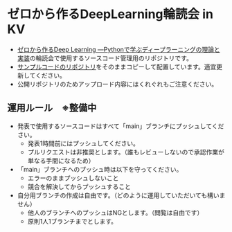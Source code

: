 # ゼロから作るDeepLearning輪読会 in KV

* [ゼロから作るDeep Learning ―Pythonで学ぶディープラーニングの理論と実装](https://www.amazon.co.jp/dp/4873117585)の輪読会で使用するソースコード管理用のリポジトリです。
* [サンプルコードのリポジトリ](https://github.com/oreilly-japan/deep-learning-from-scratch)をそのままコピーして配置しています。適宜更新してください。
* 公開リポジトリのためアップロード内容にはくれぐれもご注意ください。

## 運用ルール　※整備中

* 発表で使用するソースコードはすべて「main」ブランチにプッシュしてください。
  - 発表1時間前にはプッシュしてください。
  - プルリクエストは非推奨とします。（誰もレビューしないので承認作業が単なる手間になるため）
* 「main」ブランチへのプッシュ時は以下を守ってください。
  - エラーのままプッシュしないこと
  - 競合を解決してからプッシュすること
* 自分用ブランチの作成は自由です。（どのように運用していただいても構いません）
  - 他人のブランチへのプッシュはNGとします。（閲覧は自由です）
  - 原則1人1ブランチまでとします。
